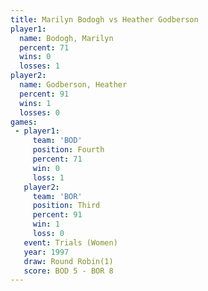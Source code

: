 ```yaml
---
title: Marilyn Bodogh vs Heather Godberson
player1:                  
  name: Bodogh, Marilyn   
  percent: 71             
  wins: 0                 
  losses: 1               
player2:                  
  name: Godberson, Heather
  percent: 91             
  wins: 1                 
  losses: 0               
games:
 - player1:          
     team: 'BOD'     
     position: Fourth
     percent: 71     
     win: 0          
     loss: 1         
   player2:         
     team: 'BOR'    
     position: Third
     percent: 91    
     win: 1         
     loss: 0        
   event: Trials (Women)
   year: 1997           
   draw: Round Robin(1) 
   score: BOD 5 - BOR 8 
---
```

